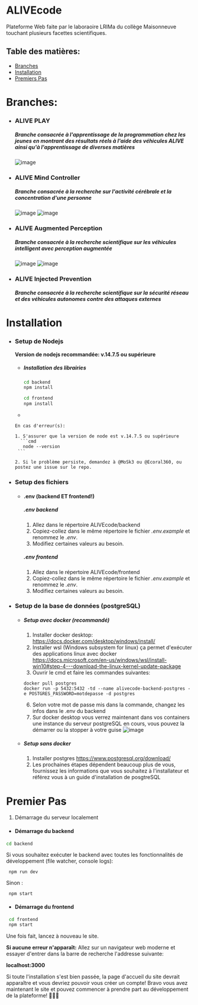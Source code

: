 # ALIVEcode

Plateforme Web faite par le laboraoire LRIMa du collège Maisonneuve touchant plusieurs facettes scientifiques.

## Table des matières:
  - [Branches](#branches)  
  - [Installation](#installation)
  - [Premiers Pas](#premier-pas)  

# **Branches:**
  - ### ALIVE PLAY
    ##### Branche consacrée à l'apprentissage de la programmation chez les jeunes en montrant des résultats réels à l'aide des véhicules ALIVE ainsi qu'à l'apprentissage de diverses matières
    ![image](https://user-images.githubusercontent.com/62816157/114948080-58249f00-9e1c-11eb-9afe-4081a82fd066.png?raw=true)
  - ### ALIVE Mind Controller
    ##### Branche consacrée à la recherche sur l'activité cérébrale et la concentration d'une personne
    ![image](https://user-images.githubusercontent.com/62816157/116498951-f41cc480-a878-11eb-852f-a89c6088d7b3.png)
    ![image](https://user-images.githubusercontent.com/62816157/116499031-2c240780-a879-11eb-97fd-b83f4e7f1510.png)
  - ### ALIVE Augmented Perception
    ##### Branche consacrée à la recherche scientifique sur les véhicules intelligent avec perception augmentée
    ![image](https://user-images.githubusercontent.com/62816157/116498903-d3ed0580-a878-11eb-87b0-5873aac01291.png)
    ![image](https://user-images.githubusercontent.com/62816157/116499088-4a8a0300-a879-11eb-9dae-4ccb92721c06.png)
  - ### ALIVE Injected Prevention
    ##### Branche consacrée à la recherche scientifique sur la sécurité réseau et des véhicules autonomes contre des attaques externes


# Installation
- ### Setup de Nodejs
    **Version de nodejs recommandée: v.14.7.5 ou supérieure**
    - ##### Installation des librairies
      ```cmd
      cd backend
      npm install
      
      cd frontend
      npm install
      ```
    - 
      
      En cas d'erreur(s):
      
      1. S'assurer que la version de node est v.14.7.5 ou supérieure
        ```cmd
         node --version
       ```
      
      2. Si le problème persiste, demandez à @MoSk3 ou @Ecoral360, ou postez une issue sur le repo.

- ### Setup des fichiers
  - #### .env (backend ET frontend!)

    ##### .env backend
      1.  Allez dans le répertoire ALIVEcode/backend
      2.  Copiez-collez dans le même répertoire le fichier *.env.example* et renommez le *.env*.
      3.  Modifiez certaines valeurs au besoin.

    ##### .env frontend
      1.  Allez dans le répertoire ALIVEcode/frontend
      2.  Copiez-collez dans le même répertoire le fichier *.env.example* et renommez le *.env*.
      3.  Modifiez certaines valeurs au besoin.

- ### Setup de la base de données (postgreSQL)
  - ##### Setup avec docker (recommandé)
    1. Installer docker desktop: https://docs.docker.com/desktop/windows/install/
    2. Installer wsl (Windows subsystem for linux) ça permet d'exécuter des applications linux avec docker https://docs.microsoft.com/en-us/windows/wsl/install-win10#step-4---download-the-linux-kernel-update-package
    3. Ouvrir le cmd et faire les commandes suivantes:
      ```
      docker pull postgres
      docker run -p 5432:5432 -td --name alivecode-backend-postgres -e POSTGRES_PASSWORD=motdepasse -d postgres
    ```
    6. Selon votre mot de passe mis dans la commande, changez les infos dans le .env du backend
    7. Sur docker desktop vous verrez maintenant dans vos containers une instance du serveur postgreSQL en cours, vous pouvez la démarrer ou la stopper à votre guise
    ![image](https://user-images.githubusercontent.com/62816157/133109379-a30dccd0-a93f-406c-bc36-51540d93efc5.png)
  
  - ##### Setup sans docker
    1. Installer postgres https://www.postgresql.org/download/
    2. Les prochaines étapes dépendent beaucoup plus de vous, fournissez les informations que vous souhaitez à l'installateur et référez vous à un guide d'installation de posgtreSQL 

    
# Premier Pas
1. Démarrage du serveur localement
  - #### Démarrage du backend
   ```cmd
   cd backend
   ```
   Si vous souhaitez exécuter le backend avec toutes les fonctionnalités de développement (file watcher, console logs):
   ```
    npm run dev
   ```
   Sinon :
   ```
    npm start
   ```
   - #### Démarrage du frontend
   ```cmd
    cd frontend
    npm start
   ```
   
   Une fois fait, lancez à nouveau le site.
   
   **Si aucune erreur n'apparaît:**
   Allez sur un navigateur web moderne et essayer d'entrer dans la barre de recherche l'addresse suivante:  
    
   **localhost:3000**  
    
   Si toute l'installation s'est bien passée, la page d'accueil du site devrait apparaître et vous devriez pouvoir vous créer un compte! Bravo vous avez maintenant le site et pouvez commencer à prendre part au développement de la plateforme! 🎉🎉🎉
